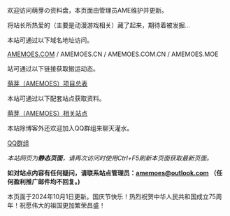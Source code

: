 欢迎访问萌芽の资料盘，本页面由管理员AME维护并更新。

将站长所热爱的（主要是动漫游戏相关）藏了起来，期待着被发掘...

本站可通过以下域名地址访问。

[AMEMOES.COM](https://amemoes.com/) / AMEMOES.CN / AMEMOES.COM.CN / AMEMOES.MOE

站可通过以下链接获取搬运动态。

[萌芽（AMEMOES）项目总表](https://kdocs.cn/l/cgSZOsLx9Jxd)

本站可通过以下配套站点获取资料。

[萌芽（AMEMOES）相关站点](https://kdocs.cn/l/cadl0Uh2cCl1)

本站除博客外还欢迎加入QQ群组来聊天灌水。

[QQ群组](https://qm.qq.com/q/ggdiwYFR5u)

*本站网页为**静态页面**，请再次访问时使用Ctrl+F5刷新本页面获取最新页面。*

**如对站点内容有任何疑问，请联系站点管理员：amemoes@outlook.com （任何盈利推广邮件均不回复。)**

本页面于2024年10月1日更新。国庆节快乐！热烈祝贺中华人民共和国成立75周年！祝愿伟大的祖国更加繁荣昌盛！
